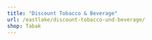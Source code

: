 ```yaml
---
title: "Discount Tobacco & Beverage"
url: /eastlake/discount-tobacco-und-beverage/
shop: Tabak
---
```

